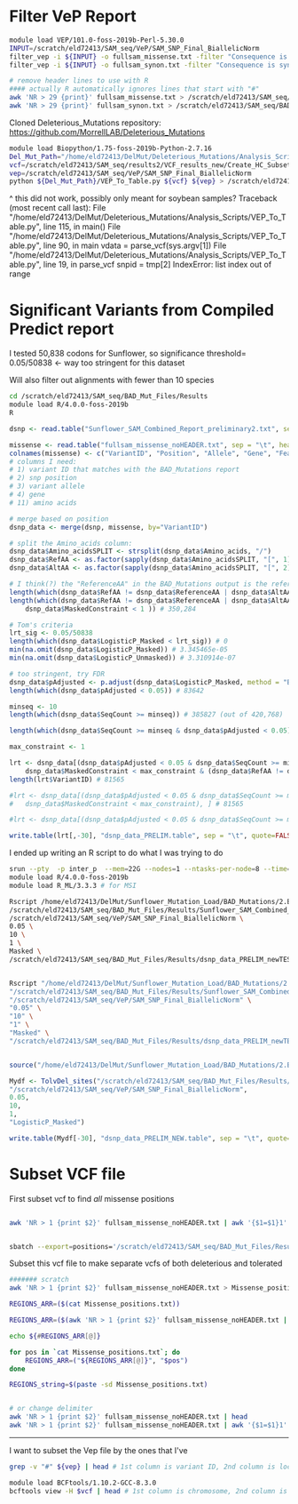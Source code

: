 
# Filter VeP Report

```bash
module load VEP/101.0-foss-2019b-Perl-5.30.0
INPUT=/scratch/eld72413/SAM_seq/VeP/SAM_SNP_Final_BiallelicNorm
filter_vep -i ${INPUT} -o fullsam_missense.txt -filter "Consequence is missense_variant"
filter_vep -i ${INPUT} -o fullsam_synon.txt -filter "Consequence is synonymous_variant"

# remove header lines to use with R
#### actually R automatically ignores lines that start with "#"
awk 'NR > 29 {print}' fullsam_missense.txt > /scratch/eld72413/SAM_seq/BAD_Mut_Files/Results/fullsam_missense_noHEADER.txt
awk 'NR > 29 {print}' fullsam_synon.txt > /scratch/eld72413/SAM_seq/BAD_Mut_Files/Results/fullsam_synon_noHEADER.txt
```

Cloned Deleterious_Mutations repository: https://github.com/MorrellLAB/Deleterious_Mutations
```bash
module load Biopython/1.75-foss-2019b-Python-2.7.16
Del_Mut_Path="/home/eld72413/DelMut/Deleterious_Mutations/Analysis_Scripts"
vcf=/scratch/eld72413/SAM_seq/results2/VCF_results_new/Create_HC_Subset/New2/VarFilter_All/Sunflower_SAM_SNP_Calling_BIALLELIC_norm.vcf.gz
vep=/scratch/eld72413/SAM_seq/VeP/SAM_SNP_Final_BiallelicNorm
python ${Del_Mut_Path}/VEP_To_Table.py ${vcf} ${vep} > /scratch/eld72413/SAM_seq/BAD_Mut_Files/Results/VEP_Table

```
^ this did not work, possibly only meant for soybean samples?
Traceback (most recent call last):
  File "/home/eld72413/DelMut/Deleterious_Mutations/Analysis_Scripts/VEP_To_Table.py", line 115, in <module>
    main()
  File "/home/eld72413/DelMut/Deleterious_Mutations/Analysis_Scripts/VEP_To_Table.py", line 90, in main
    vdata = parse_vcf(sys.argv[1])
  File "/home/eld72413/DelMut/Deleterious_Mutations/Analysis_Scripts/VEP_To_Table.py", line 19, in parse_vcf
    snpid = tmp[2]
IndexError: list index out of range

# Significant Variants from Compiled Predict report

I tested 50,838 codons for Sunflower, so significance threshold= 0.05/50838 <- way too stringent for this dataset

Will also filter out alignments with fewer than 10 species

```bash
cd /scratch/eld72413/SAM_seq/BAD_Mut_Files/Results
module load R/4.0.0-foss-2019b
R

```

```R
dsnp <- read.table("Sunflower_SAM_Combined_Report_preliminary2.txt", sep = "\t", header=TRUE)

missense <- read.table("fullsam_missense_noHEADER.txt", sep = "\t", header=FALSE)
colnames(missense) <- c("VariantID", "Position", "Allele", "Gene", "Feature", "Feature_type", "Consequence", "cDNA_position", "CDS_position", "Protein_position", "Amino_acids", "Codons", "Existing_variation", "Extra")
# columns I need:
# 1) variant ID that matches with the BAD_Mutations report
# 2) snp position
# 3) variant allele
# 4) gene
# 11) amino acids

# merge based on position
dsnp_data <- merge(dsnp, missense, by="VariantID")

# split the Amino_acids column:
dsnp_data$Amino_acidsSPLIT <- strsplit(dsnp_data$Amino_acids, "/")
dsnp_data$RefAA <- as.factor(sapply(dsnp_data$Amino_acidsSPLIT, "[", 1))
dsnp_data$AltAA <- as.factor(sapply(dsnp_data$Amino_acidsSPLIT, "[", 2))

# I think(?) the "ReferenceAA" in the BAD_Mutations output is the reference of unrelated Angiosperm genomes
length(which(dsnp_data$RefAA != dsnp_data$ReferenceAA | dsnp_data$AltAA != dsnp_data$ReferenceAA)) # 425,939
length(which(dsnp_data$RefAA != dsnp_data$ReferenceAA | dsnp_data$AltAA != dsnp_data$ReferenceAA &
	dsnp_data$MaskedConstraint < 1 )) # 350,284

# Tom's criteria
lrt_sig <- 0.05/50838
length(which(dsnp_data$LogisticP_Masked < lrt_sig)) # 0
min(na.omit(dsnp_data$LogisticP_Masked)) # 3.345465e-05
min(na.omit(dsnp_data$LogisticP_Unmasked)) # 3.310914e-07

# too stringent, try FDR
dsnp_data$pAdjusted <- p.adjust(dsnp_data$LogisticP_Masked, method = "BH", n = length(dsnp_data$LogisticP_Masked))
length(which(dsnp_data$pAdjusted < 0.05)) # 83642

minseq <- 10
length(which(dsnp_data$SeqCount >= minseq)) # 385827 (out of 420,768)

length(which(dsnp_data$SeqCount >= minseq & dsnp_data$pAdjusted < 0.05)) # 83642

max_constraint <- 1

lrt <- dsnp_data[(dsnp_data$pAdjusted < 0.05 & dsnp_data$SeqCount >= minseq & 
	dsnp_data$MaskedConstraint < max_constraint & (dsnp_data$RefAA != dsnp_data$ReferenceAA | dsnp_data$AltAA != dsnp_data$ReferenceAA)), ] 
length(lrt$VariantID) # 81565

#lrt <- dsnp_data[(dsnp_data$pAdjusted < 0.05 & dsnp_data$SeqCount >= minseq & 
#	dsnp_data$MaskedConstraint < max_constraint), ] # 81565

#lrt <- dsnp_data[(dsnp_data$pAdjusted < 0.05 & dsnp_data$SeqCount >= minseq), ] # 83642

write.table(lrt[,-30], "dsnp_data_PRELIM.table", sep = "\t", quote=FALSE, row.names=FALSE)
```

I ended up writing an R script to do what I was trying to do

```bash
srun --pty  -p inter_p  --mem=22G --nodes=1 --ntasks-per-node=8 --time=6:00:00 --job-name=qlogin /bin/bash -l
module load R/4.0.0-foss-2019b
module load R_ML/3.3.3 # for MSI

Rscript /home/eld72413/DelMut/Sunflower_Mutation_Load/BAD_Mutations/2.BAD_Mutations/dSNP_table.R \
/scratch/eld72413/SAM_seq/BAD_Mut_Files/Results/Sunflower_SAM_Combined_Report_preliminary2.txt \
/scratch/eld72413/SAM_seq/VeP/SAM_SNP_Final_BiallelicNorm \
0.05 \
10 \
1 \
Masked \
/scratch/eld72413/SAM_seq/BAD_Mut_Files/Results/dsnp_data_PRELIM_newTEST.table


Rscript "/home/eld72413/DelMut/Sunflower_Mutation_Load/BAD_Mutations/2.BAD_Mutations/dSNP_table.R" \
"/scratch/eld72413/SAM_seq/BAD_Mut_Files/Results/Sunflower_SAM_Combined_Report_preliminary2.txt" \
"/scratch/eld72413/SAM_seq/VeP/SAM_SNP_Final_BiallelicNorm" \
"0.05" \
"10" \
"1" \
"Masked" \
"/scratch/eld72413/SAM_seq/BAD_Mut_Files/Results/dsnp_data_PRELIM_newTEST2.table"



```

```R
source("/home/eld72413/DelMut/Sunflower_Mutation_Load/BAD_Mutations/2.BAD_Mutations/dSNP_table.R")

Mydf <- TolvDel_sites("/scratch/eld72413/SAM_seq/BAD_Mut_Files/Results/Sunflower_SAM_Combined_Report_preliminary2.txt",
"/scratch/eld72413/SAM_seq/VeP/SAM_SNP_Final_BiallelicNorm",
0.05,
10,
1,
"LogisticP_Masked")

write.table(Mydf[-30], "dsnp_data_PRELIM_NEW.table", sep = "\t", quote=FALSE, row.names=FALSE)
```


# Subset VCF file

First subset vcf to find *all* missense positions
```bash

awk 'NR > 1 {print $2}' fullsam_missense_noHEADER.txt | awk '{$1=$1}1' FS=':' OFS='\t' > Missense_positions.txt


sbatch --export=positions='/scratch/eld72413/SAM_seq/BAD_Mut_Files/Results/Missense_positions.txt',vcf='/scratch/eld72413/SAM_seq/results2/VCF_results_new/Create_HC_Subset/New2/VarFilter_All/Sunflower_SAM_SNP_Calling_BIALLELIC_norm.vcf.gz',outputdir='/scratch/eld72413/SAM_seq/BAD_Mut_Files/Results',name='SAM_missense' Subset_vcf.sh # 2164550
```

Subset this vcf file to make separate vcfs of both deleterious and tolerated



```bash
####### scratch
awk 'NR > 1 {print $2}' fullsam_missense_noHEADER.txt > Missense_positions.txt

REGIONS_ARR=($(cat Missense_positions.txt))

REGIONS_ARR=($(awk 'NR > 1 {print $2}' fullsam_missense_noHEADER.txt | cat))

echo ${#REGIONS_ARR[@]}

for pos in `cat Missense_positions.txt`; do
	REGIONS_ARR=("${REGIONS_ARR[@]}", "$pos")
done

REGIONS_string=$(paste -sd Missense_positions.txt)


# or change delimiter
awk 'NR > 1 {print $2}' fullsam_missense_noHEADER.txt | head
awk 'NR > 1 {print $2}' fullsam_missense_noHEADER.txt | awk '{$1=$1}1' FS=':' OFS='\t' | head
```




---

I want to subset the Vep file by the ones that I've  

```bash
grep -v "#" ${vep} | head # 1st column is variant ID, 2nd column is location in chromosomal coordinates

module load BCFtools/1.10.2-GCC-8.3.0
bcftools view -H $vcf | head # 1st column is chromosome, 2nd column is position
```
